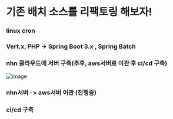 # 기존 배치 소스를 리팩토링 해보자!


### linux cron 

### Vert.x, PHP -> Spring Boot 3.x , Spring Batch

### nhn 클라우드에 서버 구축(추후, aws서버로 이관 후 ci/cd 구축)
![image](https://github.com/READNUMBER/rn-admin-web/assets/45116087/427a8f19-2f25-4194-9185-2187d8808ddb)

### nhn서버 -> aws서버 이관 (진행중)
### ci/cd 구축
